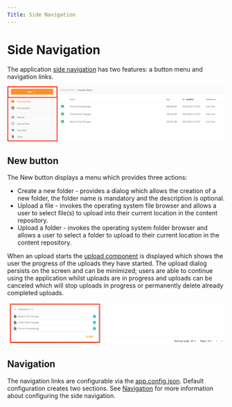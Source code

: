 ```yaml
---
Title: Side Navigation
---
```


# Side Navigation

The application [side navigation](../../src/app/components/sidenav) has two features: a button menu and navigation links.

![Side Navigation](../images/side-nav.png)

## New button

The New button displays a menu which provides three actions:

- Create a new folder - provides a dialog which allows the creation of a new folder, the folder name is mandatory and the description is optional.
- Upload a file - invokes the operating system file browser and allows a user to select file(s) to upload into their current location in the content repository.
- Upload a folder - invokes the operating system folder browser and allows a user to select a folder to upload to their current location in the content repository.

When an upload starts the [upload component](https://www.alfresco.com/abn/adf/docs/content-services/upload.component/)
is displayed which shows the user the progress of the uploads they have started.
The upload dialog persists on the screen and can be minimized; users are able to continue using the application whilst uploads are in progress
and uploads can be canceled which will stop uploads in progress or permanently delete already completed uploads.

![Uploader](../images/uploader.png)

## Navigation

The navigation links are configurable via the [app.config.json](../../src/app.config.json).
Default configuration creates two sections.
See [Navigation](/getting-started/navigation) for more information about configuring the side navigation.
